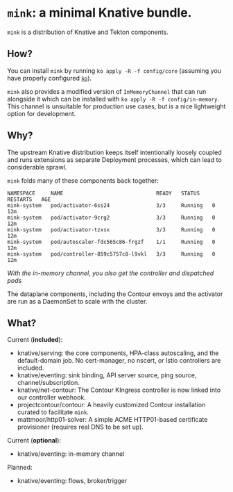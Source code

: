 # `mink`: a minimal Knative bundle.

`mink` is a distribution of Knative and Tekton components.

## How?

You can install `mink` by running `ko apply -R -f config/core` (assuming you have
properly configured [`ko`](https://github.com/google/ko)).


`mink` also provides a modified version of `InMemoryChannel` that can run alongside it
which can be installed with `ko apply -R -f config/in-memory`.  This channel is
unsuitable for production use cases, but is a nice lightweight option for development.

## Why?

The upstream Knative distribution keeps itself intentionally loosely coupled and
runs extensions as separate Deployment processes, which can lead to considerable
sprawl.

`mink` folds many of these components back together:

```
NAMESPACE     NAME                              READY   STATUS    RESTARTS   AGE
mink-system   pod/activator-6ss24               3/3     Running   0          12m
mink-system   pod/activator-9crg2               3/3     Running   0          12m
mink-system   pod/activator-tzxsx               3/3     Running   0          12m
mink-system   pod/autoscaler-fdc565c86-frgzf    1/1     Running   0          12m
mink-system   pod/controller-859c5757c8-l9vkl   3/3     Running   0          12m
```

_With the in-memory channel, you also get the controller and dispatched pods_


The dataplane components, including the Contour envoys and the activator are run
as a DaemonSet to scale with the cluster.

## What?

Current (**included**):

- knative/serving: the core components, HPA-class autoscaling, and the
  default-domain job. No cert-manager, no nscert, or Istio controllers are
  included.
- knative/eventing: sink binding, API server source, ping source, channel/subscription.
- knative/net-contour: The Contour KIngress controller is now linked into our
  controller webhook.
- projectcontour/contour: A heavily customized Contour installation curated to
  facilitate `mink`.
- mattmoor/http01-solver: A simple ACME HTTP01-based certificate provisioner
  (requires real DNS to be set up).

Current (**optional**):
- knative/eventing: in-memory channel


Planned:

- knative/eventing: flows, broker/trigger
